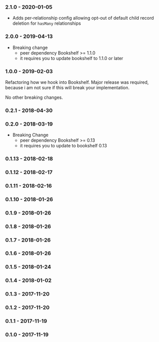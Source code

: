 ### 2.1.0 - 2020-01-05

- Adds per-relationship config allowing opt-out of default child record deletion for `hasMany` relationships

### 2.0.0 - 2019-04-13

- Breaking change
  - peer dependency Bookshelf >= 1.1.0
  - it requires you to update bookshelf to 1.1.0 or later


### 1.0.0 - 2019-02-03

Refactoring how we hook into Bookshelf. Major release was required, because
i am not sure if this will break your implementation.

No other breaking changes.

### 0.2.1 - 2018-04-30
### 0.2.0 - 2018-03-19

- Breaking Change
  - peer dependency Bookshelf >= 0.13
  - it requires you to update to bookshelf 0.13

### 0.1.13 - 2018-02-18
### 0.1.12 - 2018-02-17
### 0.1.11 - 2018-02-16
### 0.1.10 - 2018-01-26
### 0.1.9 - 2018-01-26
### 0.1.8 - 2018-01-26
### 0.1.7 - 2018-01-26
### 0.1.6 - 2018-01-26
### 0.1.5 - 2018-01-24
### 0.1.4 - 2018-01-02
### 0.1.3 - 2017-11-20
### 0.1.2 - 2017-11-20
### 0.1.1 - 2017-11-19
### 0.1.0 - 2017-11-19
